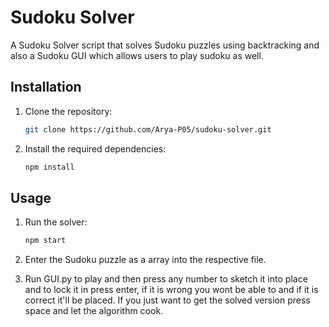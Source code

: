 # Sudoku Solver

A Sudoku Solver script that solves Sudoku puzzles using backtracking and also a Sudoku GUI which allows users to play sudoku as well.

## Installation

1. Clone the repository:

   ```bash
   git clone https://github.com/Arya-P05/sudoku-solver.git
   ```

2. Install the required dependencies:

   ```bash
   npm install
   ```

## Usage

1. Run the solver:

   ```bash
   npm start
   ```

2. Enter the Sudoku puzzle as a array into the respective file.

3. Run GUI.py to play and then press any number to sketch it into place and to lock it in press enter, if it is wrong you wont be able to and if it is correct it'll be placed. If you just want to get the solved version press space and let the algorithm cook.
